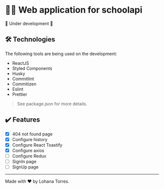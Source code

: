 # 👩‍🏫 Web application for schoolapi

🚧 Under development 🚧

## 🛠️ Technologies

The following tools are being used on the development:

- ReactJS
- Styled Components
- Husky
- Commitlint
- Commitizen
- Eslint
- Prettier

> See package.json for more details.

## ✔️ Features

- [x] 404 not found page
- [x] Configure history
- [x] Configure React Toastify
- [x] Configure axios
- [ ] Configure Redux
- [ ] SignIn page
- [ ] SignUp page

---
Made with ❤️ by Lohana Torres.
